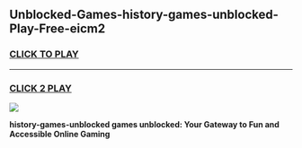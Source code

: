 
## Unblocked-Games-history-games-unblocked-Play-Free-eicm2
<h3>
<a href="https://premium76.site?title=history-games-unblocked&ref=21A">CLICK TO PLAY</a></h3>
<hr>

<h3>
<a href="https://premium76.site?title=history-games-unblocked&ref=21A">CLICK 2 PLAY</a>
  
</h3>

<a href="https://premium76.site?title=history-games-unblocked&ref=21A"><img src="https://clearcache.store/games.png"></a>


**history-games-unblocked games unblocked: Your Gateway to Fun and Accessible Online Gaming**
